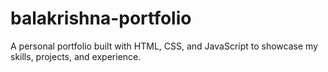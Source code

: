 # balakrishna-portfolio
A personal portfolio built with HTML, CSS, and JavaScript to showcase my skills, projects, and experience.
